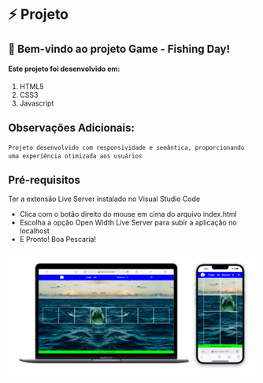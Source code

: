 # ⚡ Projeto
## 🚀 Bem-vindo ao projeto Game - Fishing Day!
#### Este projeto foi desenvolvido em:

1. HTML5
2. CSS3
3. Javascript

## Observações Adicionais:
`Projeto desenvolvido com responsividade e semântica, proporcionando uma experiência otimizada aos usuários`

## Pré-requisitos
Ter a extensão Live Server instalado no Visual Studio Code

- Clica com o botão direito do mouse em cima do arquivo index.html
- Escolha a opção Open Width Live Server para subir a aplicação no localhost
- E Pronto! Boa Pescaria! 

<img src="./assets/img/readme.png" width="650" />